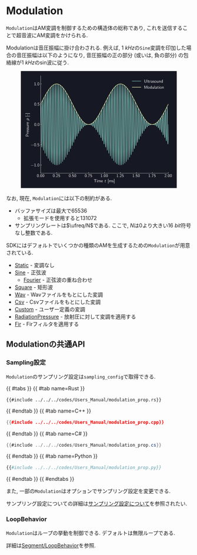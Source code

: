 # Modulation

`Modulation`はAM変調を制御するための構造体の総称であり, これを送信することで超音波にAM変調をかけられる.

Modulationは音圧振幅に掛け合わされる.
例えば, $\SI{1}{kHz}$の`Sine`変調を印加した場合の音圧振幅は以下のようになり, 音圧振幅の正の部分 (或いは, 負の部分) の包絡線が$\SI{1}{kHz}$のsin波に従う.

<figure>
  <img src="../../fig/Users_Manual/sine_1k_mod.png"/>
</figure>

なお, 現在, `Modulation`には以下の制約がある.

* バッファサイズは最大で65536
  * 拡張モードを使用すると131072
* サンプリングレートは$\ufreq/N$である. ここで, $N$は0より大きい$\SI{16}{bit}$符号なし整数である.

SDKにはデフォルトでいくつかの種類のAMを生成するための`Modulation`が用意されている.

* [Static](./modulation/static.md) - 変調なし
* [Sine](./modulation/sine.md) - 正弦波
  * [Fourier](./modulation/fourier.md) - 正弦波の重ね合わせ
* [Square](./modulation/square.md) - 矩形波
* [Wav](./modulation/wav.md) - Wavファイルをもとにした変調
* [Csv](./modulation/csv.md) - Csvファイルをもとにした変調
* [Custom](./modulation/custom.md) - ユーザー定義の変調
* [RadiationPressure](./modulation/radiation.md) - 放射圧に対して変調を適用する
* [Fir](./modulation/fir.md) - Firフィルタを適用する

## Modulationの共通API

### Sampling設定

`Modulation`のサンプリング設定は`sampling_config`で取得できる.


{{ #tabs }}
{{ #tab name=Rust }}
```rust,edition2024
{{#include ../../../codes/Users_Manual/modulation_prop.rs}}
```
{{ #endtab }}
{{ #tab name=C++ }}
```cpp
{{#include ../../../codes/Users_Manual/modulation_prop.cpp}}
```
{{ #endtab }}
{{ #tab name=C# }}
```cs
{{#include ../../../codes/Users_Manual/modulation_prop.cs}}
```
{{ #endtab }}
{{ #tab name=Python }}
```python
{{#include ../../../codes/Users_Manual/modulation_prop.py}}
```
{{ #endtab }}
{{ #endtabs }}

また, 一部の`Modulation`はオプションでサンプリング設定を変更できる.

サンプリング設定についての詳細は[サンプリング設定について](./sampling_config.md)を参照されたい.

### LoopBehavior

`Modulation`はループの挙動を制御できる.
デフォルトは無限ループである.

詳細は[Segment/LoopBehavior](./segment.md)を参照.
